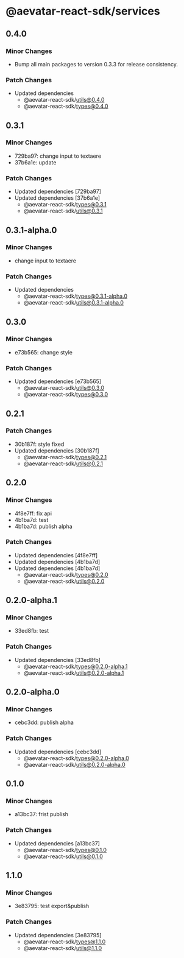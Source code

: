 # @aevatar-react-sdk/services

## 0.4.0

### Minor Changes

- Bump all main packages to version 0.3.3 for release consistency.

### Patch Changes

- Updated dependencies
  - @aevatar-react-sdk/utils@0.4.0
  - @aevatar-react-sdk/types@0.4.0

## 0.3.1

### Minor Changes

- 729ba97: change input to textaere
- 37b6a1e: update

### Patch Changes

- Updated dependencies [729ba97]
- Updated dependencies [37b6a1e]
  - @aevatar-react-sdk/types@0.3.1
  - @aevatar-react-sdk/utils@0.3.1

## 0.3.1-alpha.0

### Minor Changes

- change input to textaere

### Patch Changes

- Updated dependencies
  - @aevatar-react-sdk/types@0.3.1-alpha.0
  - @aevatar-react-sdk/utils@0.3.1-alpha.0

## 0.3.0

### Minor Changes

- e73b565: change style

### Patch Changes

- Updated dependencies [e73b565]
  - @aevatar-react-sdk/utils@0.3.0
  - @aevatar-react-sdk/types@0.3.0

## 0.2.1

### Patch Changes

- 30b187f: style fixed
- Updated dependencies [30b187f]
  - @aevatar-react-sdk/types@0.2.1
  - @aevatar-react-sdk/utils@0.2.1

## 0.2.0

### Minor Changes

- 4f8e7ff: fix api
- 4b1ba7d: test
- 4b1ba7d: publish alpha

### Patch Changes

- Updated dependencies [4f8e7ff]
- Updated dependencies [4b1ba7d]
- Updated dependencies [4b1ba7d]
  - @aevatar-react-sdk/types@0.2.0
  - @aevatar-react-sdk/utils@0.2.0

## 0.2.0-alpha.1

### Minor Changes

- 33ed8fb: test

### Patch Changes

- Updated dependencies [33ed8fb]
  - @aevatar-react-sdk/types@0.2.0-alpha.1
  - @aevatar-react-sdk/utils@0.2.0-alpha.1

## 0.2.0-alpha.0

### Minor Changes

- cebc3dd: publish alpha

### Patch Changes

- Updated dependencies [cebc3dd]
  - @aevatar-react-sdk/types@0.2.0-alpha.0
  - @aevatar-react-sdk/utils@0.2.0-alpha.0

## 0.1.0

### Minor Changes

- a13bc37: frist publish

### Patch Changes

- Updated dependencies [a13bc37]
  - @aevatar-react-sdk/types@0.1.0
  - @aevatar-react-sdk/utils@0.1.0

## 1.1.0

### Minor Changes

- 3e83795: test export&publish

### Patch Changes

- Updated dependencies [3e83795]
  - @aevatar-react-sdk/types@1.1.0
  - @aevatar-react-sdk/utils@1.1.0
